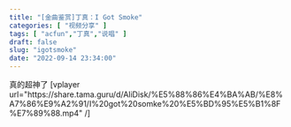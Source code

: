 ```yaml
---
title: "[金曲鉴赏]丁真：I Got Smoke"
categories: [ "视频分享" ]
tags: [ "acfun","丁真","说唱" ]
draft: false
slug: "igotsmoke"
date: "2022-09-14 23:34:00"
---
```


真的超神了
[vplayer url="https:\/\/share.tama.guru\/d\/AliDisk\/%E5%88%86%E4%BA%AB\/%E8%A7%86%E9%A2%91\/I%20got%20somke%20%E5%BD%95%E5%B1%8F%E7%89%88.mp4"  /]